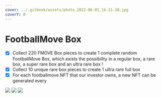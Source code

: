 ```yaml
---
cover: ../.gitbook/assets/photo_2022-06-01_16-21-38.jpg
coverY: 0
---
```


# FootballMove Box

* [x] Collect 220 FMOVE Box pieces to create 1 complete random FootballMove Box, which exists the possibility in a regular box, a rare box, a super rare box and an ultra rare box !
* [x] Collect 10 unique rare box pieces to create 1 ultra rare full box
* [x] For each footballmove NFT that our investor owns, a new NFT can be generated every

![](../.gitbook/assets/photo\_2022-06-01\_18-46-49.jpg) ![](../.gitbook/assets/photo\_2022-06-01\_18-46-51.jpg) ![](../.gitbook/assets/photo\_2022-06-01\_18-46-54.jpg)
